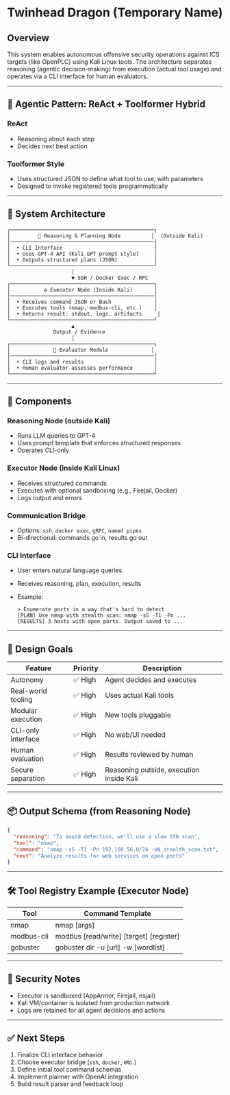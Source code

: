 # Twinhead Dragon (Temporary Name)

## Overview

This system enables autonomous offensive security operations against ICS targets (like OpenPLC) using Kali Linux tools. The architecture separates reasoning (agentic decision-making) from execution (actual tool usage) and operates via a CLI interface for human evaluators.

---

## 🧠 Agentic Pattern: ReAct + Toolformer Hybrid

### ReAct

* Reasoning about each step
* Decides next best action

### Toolformer Style

* Uses structured JSON to define what tool to use, with parameters
* Designed to invoke registered tools programmatically

---

## 📐 System Architecture

```text
┌───────────────────────────────────────────────┐
│         🧠 Reasoning & Planning Node          │  (Outside Kali)
│───────────────────────────────────────────────│
│  • CLI Interface                              │
│  • Uses GPT-4 API (Kali GPT prompt style)     │
│  • Outputs structured plans (JSON)            │
└───────────────────────────────────────────────┘
                     │
                     ▼ SSH / Docker Exec / RPC
┌───────────────────────────────────────────────┐
│           ⚙️ Executor Node (Inside Kali)       │
│───────────────────────────────────────────────│
│  • Receives command JSON or Bash              │
│  • Executes tools (nmap, modbus-cli, etc.)    │
│  • Returns result: stdout, logs, artifacts     │
└───────────────────────────────────────────────┘
                     ▲
               Output / Evidence
                     │
┌───────────────────────────────────────────────┐
│              📜 Evaluator Module              │
│───────────────────────────────────────────────│
│  • CLI logs and results                       │
│  • Human evaluator assesses performance       │
└───────────────────────────────────────────────┘
```

---

## 🔧 Components

### Reasoning Node (outside Kali)

* Runs LLM queries to GPT-4
* Uses prompt template that enforces structured responses
* Operates CLI-only

### Executor Node (inside Kali Linux)

* Receives structured commands
* Executes with optional sandboxing (e.g., Firejail, Docker)
* Logs output and errors

### Communication Bridge

* Options: `ssh`, `docker exec`, `gRPC`, `named pipes`
* Bi-directional: commands go in, results go out

### CLI Interface

* User enters natural language queries
* Receives reasoning, plan, execution, results
* Example:

  ```
  > Enumerate ports in a way that's hard to detect
  [PLAN] Use nmap with stealth scan: nmap -sS -T1 -Pn ...
  [RESULTS] 3 hosts with open ports. Output saved to ...
  ```

---

## 🧪 Design Goals

| Feature            | Priority | Description                              |
| ------------------ | -------- | ---------------------------------------- |
| Autonomy           | ✅ High   | Agent decides and executes               |
| Real-world tooling | ✅ High   | Uses actual Kali tools                   |
| Modular execution  | ✅ High   | New tools pluggable                      |
| CLI-only interface | ✅ High   | No web/UI needed                         |
| Human evaluation   | ✅ High   | Results reviewed by human                |
| Secure separation  | ✅ High   | Reasoning outside, execution inside Kali |

---

## 📦 Output Schema (from Reasoning Node)

```json
{
  "reasoning": "To avoid detection, we'll use a slow SYN scan",
  "tool": "nmap",
  "command": "nmap -sS -T1 -Pn 192.168.56.0/24 -oN stealth_scan.txt",
  "next": "Analyze results for web services on open ports"
}
```

---

## 🛠 Tool Registry Example (Executor Node)

| Tool       | Command Template                           |
| ---------- | ------------------------------------------ |
| nmap       | nmap \[args]                               |
| modbus-cli | modbus \[read/write] \[target] \[register] |
| gobuster   | gobuster dir -u \[url] -w \[wordlist]      |

---

## 🔐 Security Notes

* Executor is sandboxed (AppArmor, Firejail, nsjail)
* Kali VM/container is isolated from production network
* Logs are retained for all agent decisions and actions

---

## ✅ Next Steps

1. Finalize CLI interface behavior
2. Choose executor bridge (`ssh`, `docker`, etc.)
3. Define initial tool command schemas
4. Implement planner with OpenAI integration
5. Build result parser and feedback loop

